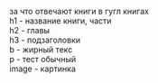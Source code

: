 за что отвечают книги в гугл книгах
<br/>
h1 - название книги, части
<br/>
h2 - главы
<br/>
h3 - подзаголовки
<br/>
b - жирный текс
<br/>
p - тест обычный
<br/>
image - картинка